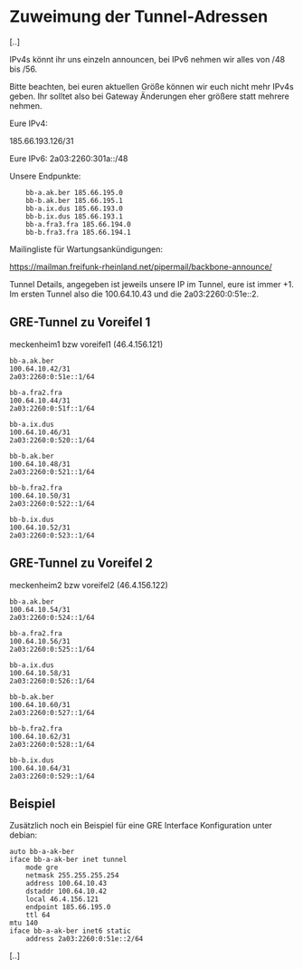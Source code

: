 # Zuweimung der Tunnel-Adressen

[..]

IPv4s könnt ihr uns einzeln announcen, bei IPv6 nehmen wir alles von /48 bis /56.

Bitte beachten, bei euren aktuellen Größe können wir euch nicht mehr IPv4s geben. Ihr solltet also bei Gateway Änderungen eher größere statt mehrere nehmen.

Eure IPv4:

185.66.193.126/31

Eure IPv6:
2a03:2260:301a::/48

Unsere Endpunkte:
```
    bb-a.ak.ber 185.66.195.0
    bb-b.ak.ber 185.66.195.1
    bb-a.ix.dus 185.66.193.0
    bb-b.ix.dus 185.66.193.1
    bb-a.fra3.fra 185.66.194.0
    bb-b.fra3.fra 185.66.194.1
```

Mailingliste für Wartungsankündigungen:

https://mailman.freifunk-rheinland.net/pipermail/backbone-announce/

Tunnel Details, angegeben ist jeweils unsere IP im Tunnel, eure ist immer +1. Im ersten Tunnel also die 100.64.10.43 und die 2a03:2260:0:51e::2.

## GRE-Tunnel zu Voreifel 1  

 meckenheim1 bzw voreifel1 (46.4.156.121)

```
bb-a.ak.ber
100.64.10.42/31
2a03:2260:0:51e::1/64
```

```
bb-a.fra2.fra
100.64.10.44/31
2a03:2260:0:51f::1/64
```

```
bb-a.ix.dus
100.64.10.46/31
2a03:2260:0:520::1/64
```

```
bb-b.ak.ber
100.64.10.48/31
2a03:2260:0:521::1/64
```

```
bb-b.fra2.fra
100.64.10.50/31
2a03:2260:0:522::1/64
```

```
bb-b.ix.dus
100.64.10.52/31
2a03:2260:0:523::1/64
```


## GRE-Tunnel zu Voreifel 2 

meckenheim2 bzw voreifel2 (46.4.156.122)


    bb-a.ak.ber
    100.64.10.54/31
    2a03:2260:0:524::1/64

    bb-a.fra2.fra
    100.64.10.56/31
    2a03:2260:0:525::1/64

    bb-a.ix.dus
    100.64.10.58/31
    2a03:2260:0:526::1/64

    bb-b.ak.ber
    100.64.10.60/31
    2a03:2260:0:527::1/64

    bb-b.fra2.fra
    100.64.10.62/31
    2a03:2260:0:528::1/64

    bb-b.ix.dus
    100.64.10.64/31
    2a03:2260:0:529::1/64

## Beispiel

Zusätzlich noch ein Beispiel für eine GRE Interface Konfiguration unter debian:


    auto bb-a-ak-ber
    iface bb-a-ak-ber inet tunnel
        mode gre
        netmask 255.255.255.254
        address 100.64.10.43
        dstaddr 100.64.10.42
        local 46.4.156.121
        endpoint 185.66.195.0
        ttl 64
    mtu 140
    iface bb-a-ak-ber inet6 static
        address 2a03:2260:0:51e::2/64
        
[..]
